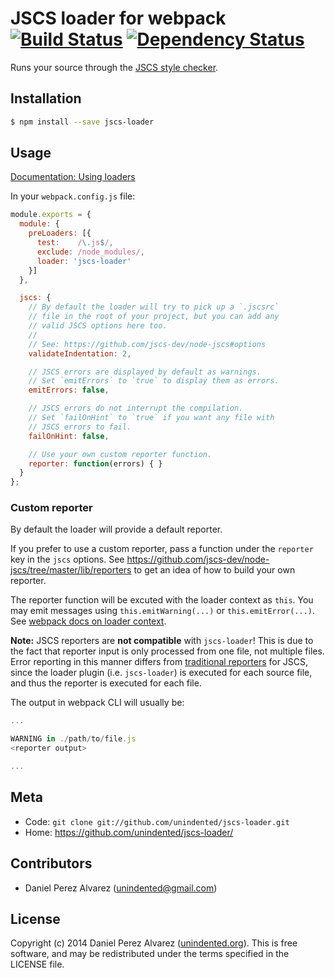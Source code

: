 # JSCS loader for webpack [![Build Status](https://img.shields.io/travis/unindented/jscs-loader.svg)](http://travis-ci.org/unindented/jscs-loader) [![Dependency Status](https://img.shields.io/gemnasium/unindented/jscs-loader.svg)](https://gemnasium.com/unindented/jscs-loader)

Runs your source through the [JSCS style checker](https://github.com/jscs-dev/node-jscs).


## Installation

```sh
$ npm install --save jscs-loader
```


## Usage

[Documentation: Using loaders](http://webpack.github.io/docs/using-loaders.html)

In your `webpack.config.js` file:

```js
module.exports = {
  module: {
    preLoaders: [{
      test:    /\.js$/,
      exclude: /node_modules/,
      loader: 'jscs-loader'
    }]
  },

  jscs: {
    // By default the loader will try to pick up a `.jscsrc`
    // file in the root of your project, but you can add any
    // valid JSCS options here too.
    //
    // See: https://github.com/jscs-dev/node-jscs#options
    validateIndentation: 2,

    // JSCS errors are displayed by default as warnings.
    // Set `emitErrors` to `true` to display them as errors.
    emitErrors: false,

    // JSCS errors do not interrupt the compilation.
    // Set `failOnHint` to `true` if you want any file with
    // JSCS errors to fail.
    failOnHint: false,

    // Use your own custom reporter function.
    reporter: function(errors) { }
  }
};
```

### Custom reporter

By default the loader will provide a default reporter.

If you prefer to use a custom reporter, pass a function under the `reporter` key in the `jscs` options. See <https://github.com/jscs-dev/node-jscs/tree/master/lib/reporters> to get an idea of how to build your own reporter.

The reporter function will be excuted with the loader context as `this`. You may emit messages using `this.emitWarning(...)` or `this.emitError(...)`. See [webpack docs on loader context](http://webpack.github.io/docs/loaders.html#loader-context).

**Note:** JSCS reporters are **not compatible** with `jscs-loader`! This is due to the fact that reporter input is only processed from one file, not multiple files. Error reporting in this manner differs from [traditional reporters](https://github.com/jscs-dev/node-jscs/tree/master/lib/reporters) for JSCS, since the loader plugin (i.e. `jscs-loader`) is executed for each source file, and thus the reporter is executed for each file.

The output in webpack CLI will usually be:

```js
...

WARNING in ./path/to/file.js
<reporter output>

...
```


## Meta

* Code: `git clone git://github.com/unindented/jscs-loader.git`
* Home: <https://github.com/unindented/jscs-loader/>


## Contributors

* Daniel Perez Alvarez ([unindented@gmail.com](mailto:unindented@gmail.com))


## License

Copyright (c) 2014 Daniel Perez Alvarez ([unindented.org](http://unindented.org/)). This is free software, and may be redistributed under the terms specified in the LICENSE file.
